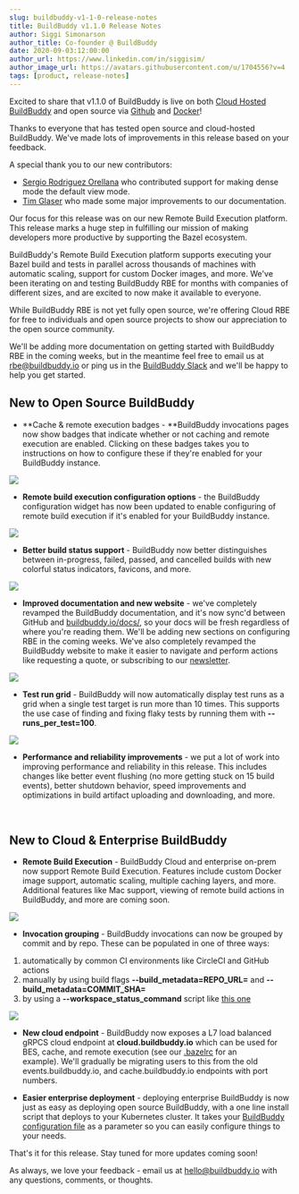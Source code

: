 ```yaml
---
slug: buildbuddy-v1-1-0-release-notes
title: BuildBuddy v1.1.0 Release Notes
author: Siggi Simonarson
author_title: Co-founder @ BuildBuddy
date: 2020-09-03:12:00:00
author_url: https://www.linkedin.com/in/siggisim/
author_image_url: https://avatars.githubusercontent.com/u/1704556?v=4
tags: [product, release-notes]
---
```


Excited to share that v1.1.0 of BuildBuddy is live on both [Cloud Hosted BuildBuddy](https://app.buildbuddy.io/) and open source via [Github](https://github.com/buildbuddy-io/buildbuddy) and [Docker](https://github.com/buildbuddy-io/buildbuddy/blob/master/SETUP.md#docker-image)!

Thanks to everyone that has tested open source and cloud-hosted BuildBuddy. We've made lots of improvements in this release based on your feedback.

A special thank you to our new contributors:

-   [Sergio Rodriguez Orellana](https://github.com/SrodriguezO) who contributed support for making dense mode the default view mode.
-   [Tim Glaser](https://twitter.com/timgl?lang=en) who made some major improvements to our documentation.

Our focus for this release was on our new Remote Build Execution platform. This release marks a huge step in fulfilling our mission of making developers more productive by supporting the Bazel ecosystem.

BuildBuddy's Remote Build Execution platform supports executing your Bazel build and tests in parallel across thousands of machines with automatic scaling, support for custom Docker images, and more. We've been iterating on and testing BuildBuddy RBE for months with companies of different sizes, and are excited to now make it available to everyone.

While BuildBuddy RBE is not yet fully open source, we're offering Cloud RBE for free to individuals and open source projects to show our appreciation to the open source community.

We'll be adding more documentation on getting started with BuildBuddy RBE in the coming weeks, but in the meantime feel free to email us at <rbe@buildbuddy.io> or ping us in the [BuildBuddy Slack](https://join.slack.com/t/buildbuddy/shared_invite/zt-e0cugoo1-GiHaFuzzOYBPQzl9rkUR_g) and we'll be happy to help you get started.

**New to Open Source BuildBuddy**
---------------------------------

-   **Cache & remote execution badges - **BuildBuddy invocations pages now show badges that indicate whether or not caching and remote execution are enabled. Clicking on these badges takes you to instructions on how to configure these if they're enabled for your BuildBuddy instance.

![](https://uploads-ssl.webflow.com/5eeba6a6c5230ea3d1a60d83/5f0f46c467b18b5b9b9a054e_Screen%20Shot%202020-07-15%20at%2011.10.53%20AM.png)

-   **Remote build execution configuration options** - the BuildBuddy configuration widget has now been updated to enable configuring of remote build execution if it's enabled for your BuildBuddy instance.

![](https://uploads-ssl.webflow.com/5eeba6a6c5230ea3d1a60d83/5f0f5044fdd7a1168e60f04d_Screen%20Shot%202020-07-15%20at%2011.51.30%20AM.png)

-   **Better build status support** - BuildBuddy now better distinguishes between in-progress, failed, passed, and cancelled builds with new colorful status indicators, favicons, and more.

![](https://uploads-ssl.webflow.com/5eeba6a6c5230ea3d1a60d83/5f0f482df789bfe48429ccdd_Screen%20Shot%202020-07-15%20at%2011.16.56%20AM.png)

-   **Improved documentation and new website** - we've completely revamped the BuildBuddy documentation, and it's now sync'd between GitHub and [buildbuddy.io/docs/](https://buildbuddy.io/docs/), so your docs will be fresh regardless of where you're reading them. We'll be adding new sections on configuring RBE in the coming weeks. We've also completely revamped the BuildBuddy website to make it easier to navigate and perform actions like requesting a quote, or subscribing to our [newsletter](#wf-form-Newsletter-Form).

![](https://uploads-ssl.webflow.com/5eeba6a6c5230ea3d1a60d83/5f0f4c7722c95645285c77bc_Screen%20Shot%202020-07-15%20at%2011.35.08%20AM.png)

-   **Test run grid** - BuildBuddy will now automatically display test runs as a grid when a single test target is run more than 10 times. This supports the use case of finding and fixing flaky tests by running them with **--runs_per_test=100**.

![](https://uploads-ssl.webflow.com/5eeba6a6c5230ea3d1a60d83/5f0f4d62b65ec8097cb159df_Screen%20Shot%202020-07-15%20at%2011.38.57%20AM.png)

-   **Performance and reliability improvements** - we put a lot of work into improving performance and reliability in this release. This includes changes like better event flushing (no more getting stuck on 15 build events), better shutdown behavior, speed improvements and optimizations in build artifact uploading and downloading, and more.

‍

New to Cloud & Enterprise BuildBuddy
------------------------------------

-   **Remote Build Execution** - BuildBuddy Cloud and enterprise on-prem now support Remote Build Execution. Features include custom Docker image support, automatic scaling, multiple caching layers, and more. Additional features like Mac support, viewing of remote build actions in BuildBuddy, and more are coming soon.

![](https://uploads-ssl.webflow.com/5eeba6a6c5230ea3d1a60d83/5f0f463422c9562d965c6e96_Screen%20Shot%202020-07-15%20at%2011.08.27%20AM.png)

-   **Invocation grouping** - BuildBuddy invocations can now be grouped by commit and by repo. These can be populated in one of three ways:

1.  automatically by common CI environments like CircleCI and GitHub actions
2.  manually by using build flags **--build_metadata=REPO_URL=** and **--build_metadata=COMMIT_SHA=**‍
3.  by using a **--workspace_status_command** script like [this one](https://github.com/buildbuddy-io/buildbuddy/blob/master/workspace_status.sh)

![](https://uploads-ssl.webflow.com/5eeba6a6c5230ea3d1a60d83/5f0f4f1e86a5cb635333d937_Screen%20Shot%202020-07-15%20at%2011.46.30%20AM.png)

-   **New cloud endpoint** - BuildBuddy now exposes a L7 load balanced gRPCS cloud endpoint at **cloud.buildbuddy.io** which can be used for BES, cache, and remote execution (see our [.bazelrc](https://github.com/buildbuddy-io/buildbuddy/blob/master/.bazelrc#L25) for an example). We'll gradually be migrating users to this from the old events.buildbuddy.io, and cache.buildbuddy.io endpoints with port numbers.

-   **Easier enterprise deployment** - deploying enterprise BuildBuddy is now just as easy as deploying open source BuildBuddy, with a one line install script that deploys to your Kubernetes cluster. It takes your [BuildBuddy configuration file](https://www.buildbuddy.io/docs/config) as a parameter so you can easily configure things to your needs.

That's it for this release. Stay tuned for more updates coming soon!

As always, we love your feedback - email us at <hello@buildbuddy.io> with any questions, comments, or thoughts.